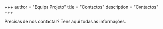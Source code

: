 +++
author = "Equipa Projeto"
title = "Contactos"
description = "Contactos"
+++

Precisas de nos contactar? Tens aqui todas as informações.
